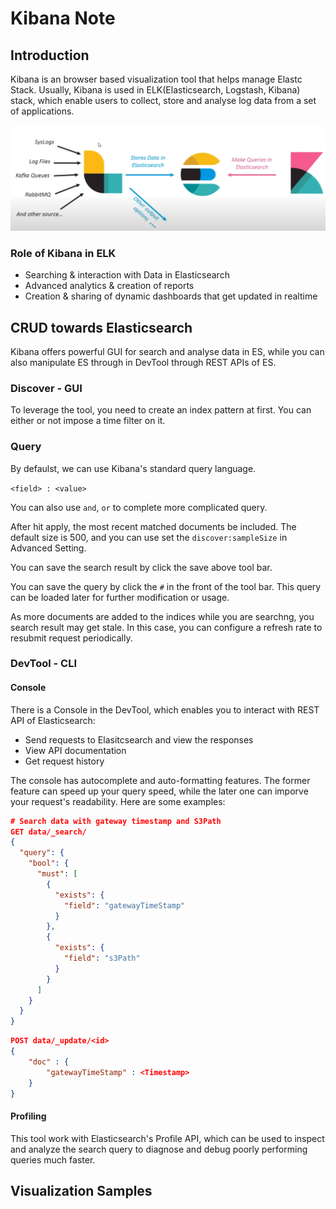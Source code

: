 # Kibana Note

## Introduction

Kibana is an browser based visualization tool that helps manage Elastc Stack.
Usually, Kibana is used in ELK(Elasticsearch, Logstash, Kibana) stack, which enable
users to collect, store and analyse log data from a set of applications.

![Pipeline](./pipeline.png)

### Role of Kibana in ELK

* Searching & interaction with Data in Elasticsearch
* Advanced analytics & creation of reports
* Creation & sharing of dynamic dashboards that get updated in realtime

## CRUD towards Elasticsearch

Kibana offers powerful GUI for search and analyse data in ES, while you can also manipulate ES through in DevTool through REST APIs of ES.

### Discover - GUI

To leverage the tool, you need to create an index pattern at first. You can either or not impose a time filter on it.

### Query

By defaulst, we can use Kibana's standard query language.

`<field> : <value>`

You can also use `and`, `or` to complete more complicated query.

After hit apply, the most recent matched documents be included. The default size is 500, and you can use set the `discover:sampleSize` in Advanced Setting.

You can save the search result by click the save above tool bar.

You can save the query by click the `#` in the front of the tool bar. This query can be loaded later for  further modification or usage.

As more documents are added to the indices while you are searchng, you search result may get stale. In this case, you can configure a refresh rate to resubmit request periodically.

### DevTool - CLI

#### Console

There is a Console in the DevTool, which enables you to interact with REST API of Elasticsearch:

* Send requests to Elasitcsearch and view the responses
* View API documentation
* Get request history

The console has autocomplete and auto-formatting features. The former feature can speed up your query speed, while the later one can imporve your request's readability. Here are some examples:

```json
# Search data with gateway timestamp and S3Path
GET data/_search/
{
  "query": {
    "bool": {
      "must": [
        {
          "exists": {
            "field": "gatewayTimeStamp"
          }
        },
        {
          "exists": {
            "field": "s3Path"
          }
        }
      ]
    }
  }
}
```

```json
POST data/_update/<id>
{
    "doc" : {
        "gatewayTimeStamp" : <Timestamp>
    }
}
```

#### Profiling

This tool work with Elasticsearch's Profile API, which can be used to inspect and analyze the search query to diagnose and debug poorly performing queries much faster.

## Visualization Samples
